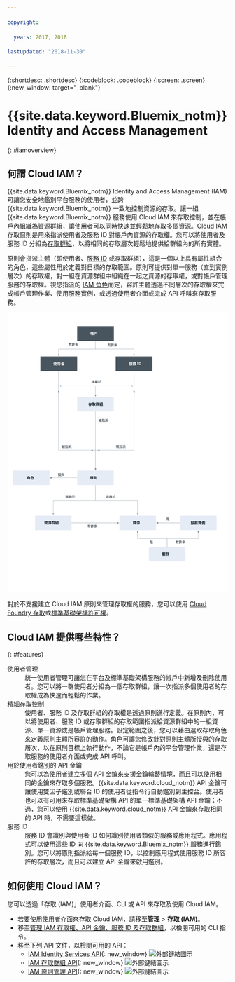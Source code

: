 ```yaml
---

copyright:

  years: 2017, 2018

lastupdated: "2018-11-30"

---
```


{:shortdesc: .shortdesc}
{:codeblock: .codeblock}
{:screen: .screen}
{:new_window: target="_blank"}

# {{site.data.keyword.Bluemix_notm}} Identity and Access Management
{: #iamoverview}

## 何謂 Cloud IAM？

{{site.data.keyword.Bluemix_notm}} Identity and Access Management (IAM) 可讓您安全地鑑別平台服務的使用者，並跨 {{site.data.keyword.Bluemix_notm}} 一致地控制資源的存取。讓一組 {{site.data.keyword.Bluemix_notm}} 服務使用 Cloud IAM 來存取控制，並在帳戶內組織為[資源群組](/docs/account/resourcegroups.html)，讓使用者可以同時快速並輕鬆地存取多個資源。Cloud IAM 存取原則是用來指派使用者及服務 ID 對帳戶內資源的存取權。您可以將使用者及服務 ID 分組為[存取群組](/docs/iam/groups.html)，以將相同的存取層次輕鬆地提供給群組內的所有實體。

原則會指派主體（即使用者、[服務 ID](/docs/iam/serviceid.html#serviceids) 或存取群組），這是一個以上具有屬性組合的角色，這些屬性用於定義對目標的存取範圍。原則可提供對單一服務（直到實例層次）的存取權，對一組在資源群組中組織在一起之資源的存取權，或對帳戶管理服務的存取權。視您指派的 [IAM 角色](/docs/iam/users_roles.html#iamusermanrol)而定，容許主體透過不同層次的存取權來完成帳戶管理作業、使用服務實例，或透過使用者介面或完成 API 呼叫來存取服務。


![用於帳戶存取管理的 IAM](images/iam-diagram.svg "存取管理如何在帳戶中使用 IAM 運作")

對於不支援建立 Cloud IAM 原則來管理存取權的服務，您可以使用 [Cloud Foundry 存取](/docs/iam/cfaccess.html#cfaccess)或[標準基礎架構許可權](/docs/iam/infrastructureaccess.html#infrapermission)。


## Cloud IAM 提供哪些特性？
{: #features}

<dl>
<dt>使用者管理</dt>
<dd>統一使用者管理可讓您在平台及標準基礎架構服務的帳戶中新增及刪除使用者。您可以將一群使用者分組為一個存取群組，讓一次指派多個使用者的存取權成為快速而輕鬆的作業。</dd>
<dt>精細存取控制</dt>
<dd>使用者、服務 ID 及存取群組的存取權是透過原則進行定義。在原則內，可以將使用者、服務 ID 或存取群組的存取範圍指派給資源群組中的一組資源、單一資源或是帳戶管理服務。設定範圍之後，您可以藉由選取存取角色來定義原則主體所容許的動作。角色可讓您修改針對原則主體所授與的存取層次，以在原則目標上執行動作，不論它是帳戶內的平台管理作業，還是存取服務的使用者介面或完成 API 呼叫。</dd>
<dt>用於使用者鑑別的 API 金鑰</dt>
<dd>您可以為使用者建立多個 API 金鑰來支援金鑰輪替情境，而且可以使用相同的金鑰來存取多個服務。{{site.data.keyword.cloud_notm}} API 金鑰可讓使用雙因子鑑別或聯合 ID 的使用者從指令行自動鑑別到主控台。使用者也可以有可用來存取標準基礎架構 API 的單一標準基礎架構 API 金鑰；不過，您可以使用 {{site.data.keyword.cloud_notm}} API 金鑰來存取相同的 API 時，不需要這樣做。</dd>
<dt>服務 ID</dt>
<dd>服務 ID 會識別與使用者 ID 如何識別使用者類似的服務或應用程式。應用程式可以使用這些 ID 向 {{site.data.keyword.Bluemix_notm}} 服務進行鑑別。您可以將原則指派給每一個服務 ID，以控制應用程式使用服務 ID 所容許的存取層次，而且可以建立 API 金鑰來啟用鑑別。</dd>
</dl>


## 如何使用 Cloud IAM？

您可以透過「存取 (IAM)」使用者介面、CLI 或 API 來存取及使用 Cloud IAM。

* 若要使用使用者介面來存取 Cloud IAM，請移至**管理** &gt; **存取 (IAM)**。
* 移至[管理 IAM 存取權、API 金鑰、服務 ID 及存取群組](/docs/cli/reference/ibmcloud/cli_api_policy.html#ibmcloud_commands_iam)，以檢閱可用的 CLI 指令。
* 移至下列 API 文件，以檢閱可用的 API：
    * [IAM Identity Services API](https://{DomainName}/apidocs/iam-identity-token-api){: new_window} ![外部鏈結圖示](../icons/launch-glyph.svg "外部鏈結圖示")
    * [IAM 存取群組 API](https://{DomainName}/apidocs/iam-access-groups){: new_window} ![外部鏈結圖示](../icons/launch-glyph.svg "外部鏈結圖示")
    * [IAM 原則管理 API](https://{DomainName}/apidocs/iam-policy-management){: new_window} ![外部鏈結圖示](../icons/launch-glyph.svg "外部鏈結圖示")
